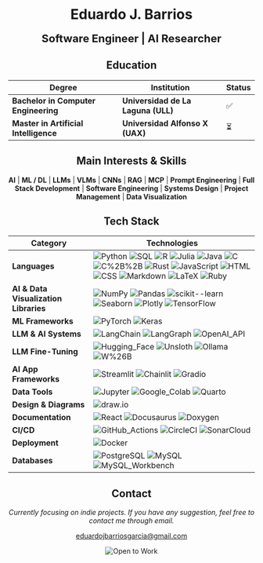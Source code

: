 <div align="center">

<h1><strong>Eduardo J. Barrios</strong></h1>

<strong style="font-size: 22px;">
Software Engineer | AI Researcher
</strong>


## **Education**

| **Degree** | **Institution** | **Status** |
|---|---|---|
| **Bachelor in Computer Engineering** | **Universidad de La Laguna (ULL)** | ✅ |
| **Master in Artificial Intelligence** | **Universidad Alfonso X (UAX)** | ⏳ |

## **Main Interests & Skills**

**AI** | **ML / DL** | **LLMs** | **VLMs** | **CNNs** | **RAG** | **MCP** | **Prompt Engineering** | **Full Stack Development** | **Software Engineering** | **Systems Design** | **Project Management** | **Data Visualization**

## Tech Stack
| Category | Technologies |
|---|---|
| **Languages** | ![Python](https://img.shields.io/badge/Python-004d4d?style=for-the-badge) ![SQL](https://img.shields.io/badge/SQL-006060?style=for-the-badge) ![R](https://img.shields.io/badge/R-007373?style=for-the-badge) ![Julia](https://img.shields.io/badge/Julia-008686?style=for-the-badge) ![Java](https://img.shields.io/badge/Java-009999?style=for-the-badge) ![C](https://img.shields.io/badge/C-00acac?style=for-the-badge) ![C%2B%2B](https://img.shields.io/badge/C++-00bfbf?style=for-the-badge) ![Rust](https://img.shields.io/badge/Rust-00d2d2?style=for-the-badge) ![JavaScript](https://img.shields.io/badge/JavaScript-00e5e5?style=for-the-badge) ![HTML](https://img.shields.io/badge/HTML-00f7f7?style=for-the-badge) ![CSS](https://img.shields.io/badge/CSS-4dffff?style=for-the-badge) ![Markdown](https://img.shields.io/badge/Markdown-80ffff?style=for-the-badge) ![LaTeX](https://img.shields.io/badge/LaTeX-b3ffff?style=for-the-badge) ![Ruby](https://img.shields.io/badge/Ruby-e6ffff?style=for-the-badge) |
| **AI & Data Visualization Libraries** | ![NumPy](https://img.shields.io/badge/NumPy-004d4d?style=for-the-badge) ![Pandas](https://img.shields.io/badge/Pandas-006060?style=for-the-badge) ![scikit--learn](https://img.shields.io/badge/scikit--learn-007373?style=for-the-badge) ![Seaborn](https://img.shields.io/badge/Seaborn-008686?style=for-the-badge) ![Plotly](https://img.shields.io/badge/Plotly-009999?style=for-the-badge) ![TensorFlow](https://img.shields.io/badge/TensorFlow-00acac?style=for-the-badge) |
| **ML Frameworks** | ![PyTorch](https://img.shields.io/badge/PyTorch-004d4d?style=for-the-badge) ![Keras](https://img.shields.io/badge/Keras-006060?style=for-the-badge) |
| **LLM & AI Systems** | ![LangChain](https://img.shields.io/badge/LangChain-004d4d?style=for-the-badge) ![LangGraph](https://img.shields.io/badge/LangGraph-006060?style=for-the-badge) ![OpenAI_API](https://img.shields.io/badge/OpenAI_API-007373?style=for-the-badge) |
| **LLM Fine-Tuning** | ![Hugging_Face](https://img.shields.io/badge/Hugging_Face-004d4d?style=for-the-badge) ![Unsloth](https://img.shields.io/badge/Unsloth-006060?style=for-the-badge) ![Ollama](https://img.shields.io/badge/Ollama-007373?style=for-the-badge) ![W%26B](https://img.shields.io/badge/W%26B-008686?style=for-the-badge) |
| **AI App Frameworks** | ![Streamlit](https://img.shields.io/badge/Streamlit-004d4d?style=for-the-badge) ![Chainlit](https://img.shields.io/badge/Chainlit-006060?style=for-the-badge) ![Gradio](https://img.shields.io/badge/Gradio-007373?style=for-the-badge) |
| **Data Tools** | ![Jupyter](https://img.shields.io/badge/Jupyter-004d4d?style=for-the-badge) ![Google_Colab](https://img.shields.io/badge/Google_Colab-006060?style=for-the-badge) ![Quarto](https://img.shields.io/badge/Quarto-007373?style=for-the-badge) |
| **Design & Diagrams** | ![draw.io](https://img.shields.io/badge/draw.io-004d4d?style=for-the-badge) |
| **Documentation** | ![React](https://img.shields.io/badge/React-004d4d?style=for-the-badge) ![Docusaurus](https://img.shields.io/badge/Docusaurus-006060?style=for-the-badge) ![Doxygen](https://img.shields.io/badge/Doxygen-007373?style=for-the-badge) |
| **CI/CD** | ![GitHub_Actions](https://img.shields.io/badge/GitHub_Actions-004d4d?style=for-the-badge) ![CircleCI](https://img.shields.io/badge/CircleCI-006060?style=for-the-badge) ![SonarCloud](https://img.shields.io/badge/SonarCloud-007373?style=for-the-badge) |
| **Deployment** | ![Docker](https://img.shields.io/badge/Docker-004d4d?style=for-the-badge) |
| **Databases** | ![PostgreSQL](https://img.shields.io/badge/PostgreSQL-004d4d?style=for-the-badge) ![MySQL](https://img.shields.io/badge/MySQL-006060?style=for-the-badge) ![MySQL_Workbench](https://img.shields.io/badge/MySQL_Workbench-007373?style=for-the-badge) |

## Contact

*Currently focusing on indie projects. If you have any suggestion, feel free to contact me through email.*

[eduardojbarriosgarcia@gmail.com](mailto:eduardojbarriosgarcia@gmail.com)

![Open to Work](https://img.shields.io/badge/OPEN_TO_WORK-%F0%9F%9A%80-8CF0EB?style=for-the-badge&labelColor=1a1a1a)




